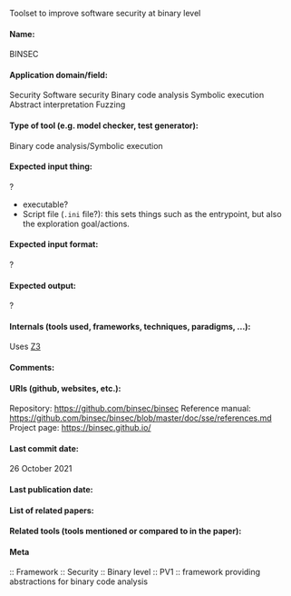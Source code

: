 Toolset to improve software security at binary level

#### Name:
BINSEC

#### Application domain/field:
Security
Software security
Binary code analysis
Symbolic execution
Abstract interpretation
Fuzzing

#### Type of tool (e.g. model checker, test generator):
Binary code analysis/Symbolic execution

#### Expected input thing:
?
- executable?
- Script file (`.ini` file?): this sets things such as the entrypoint, but also the exploration goal/actions.

#### Expected input format:
?

#### Expected output:
?

#### Internals (tools used, frameworks, techniques, paradigms, ...):
Uses [Z3](Solvers/SMT/Z3.md)

#### Comments:

#### URIs (github, websites, etc.):
Repository: https://github.com/binsec/binsec
Reference manual: https://github.com/binsec/binsec/blob/master/doc/sse/references.md
Project page: https://binsec.github.io/

#### Last commit date:
26 October 2021

#### Last publication date:

#### List of related papers:


#### Related tools (tools mentioned or compared to in the paper):

#### Meta
:: Framework
:: Security
:: Binary level
:: PV1 :: framework providing abstractions for binary code analysis